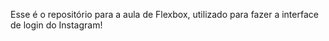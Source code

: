 Esse é o repositório para a aula de Flexbox, utilizado para fazer a interface de login do Instagram! 
